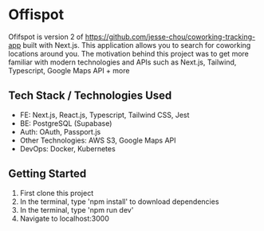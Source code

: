 # Offispot

Ofifspot is version 2 of https://github.com/jesse-chou/coworking-tracking-app built with Next.js. This application allows you to search for coworking locations around you. The motivation behind this project was to get more familiar with modern technologies and APIs such as Next.js, Tailwind, Typescript, Google Maps API + more

## Tech Stack / Technologies Used

- FE: Next.js, React.js, Typescript, Tailwind CSS, Jest
- BE: PostgreSQL (Supabase) 
- Auth: OAuth, Passport.js
- Other Technologies: AWS S3, Google Maps API
- DevOps: Docker, Kubernetes

## Getting Started

1. First clone this project
2. In the terminal, type 'npm install' to download dependencies
3. In the terminal, type 'npm run dev'
4. Navigate to localhost:3000

